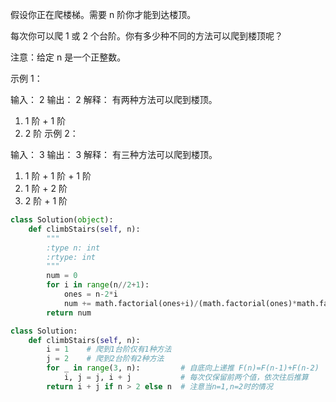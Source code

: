 假设你正在爬楼梯。需要 n 阶你才能到达楼顶。

每次你可以爬 1 或 2 个台阶。你有多少种不同的方法可以爬到楼顶呢？

注意：给定 n 是一个正整数。

示例 1：

输入： 2
输出： 2
解释： 有两种方法可以爬到楼顶。
1.  1 阶 + 1 阶
2.  2 阶
示例 2：

输入： 3
输出： 3
解释： 有三种方法可以爬到楼顶。
1.  1 阶 + 1 阶 + 1 阶
2.  1 阶 + 2 阶
3.  2 阶 + 1 阶

```python
class Solution(object):
    def climbStairs(self, n):
        """
        :type n: int
        :rtype: int
        """
        num = 0
        for i in range(n//2+1):
            ones = n-2*i          
            num += math.factorial(ones+i)/(math.factorial(ones)*math.factorial(i))
        return num
```

```python
class Solution:
    def climbStairs(self, n):
        i = 1    # 爬到1台阶仅有1种方法
        j = 2    # 爬到2台阶有2种方法
        for _ in range(3, n):         # 自底向上递推 F(n)=F(n-1)+F(n-2)
            i, j = j, i + j           # 每次仅保留前两个值，依次往后推算
        return i + j if n > 2 else n  # 注意当n=1,n=2时的情况
```

